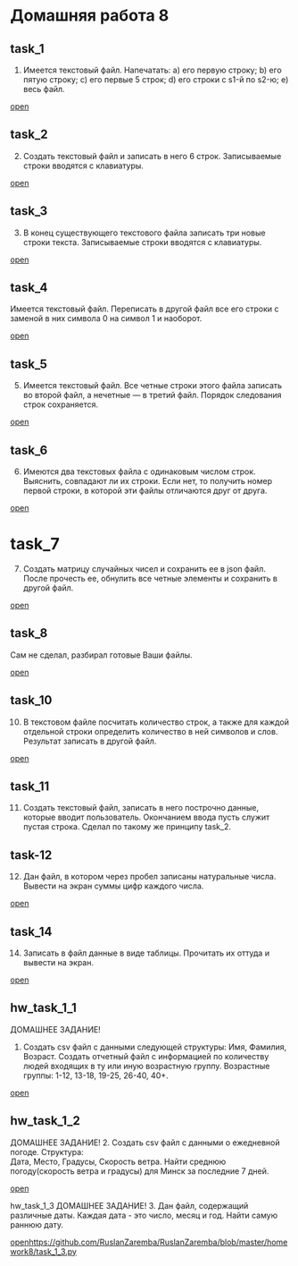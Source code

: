 # Домашняя работа 8

## task_1

1. Имеется текстовый файл. Напечатать:
a) его первую строку;
b) его пятую строку;
c) его первые 5 строк;
d) его строки с s1-й по s2-ю;
e) весь файл.

[open](https://github.com/RuslanZaremba/RuslanZaremba/blob/master/homework8/task_1.py)

## task_2

2. Создать текстовый файл и записать в него 6 строк. 
Записываемые строки вводятся с клавиатуры.

[open](https://github.com/RuslanZaremba/RuslanZaremba/blob/master/homework8/task_2.py)

## task_3

3. В конец существующего текстового файла записать три новые строки текста.
Записываемые строки вводятся с клавиатуры.

[open](https://github.com/RuslanZaremba/RuslanZaremba/blob/master/homework8/task_3.py)

## task_4

Имеется текстовый файл. Переписать в другой файл все его строки с 
заменой в них символа 0 на символ 1 и наоборот.

[open](https://github.com/RuslanZaremba/RuslanZaremba/blob/master/homework8/task_4.py)

## task_5

5. Имеется текстовый файл. Все четные строки этого файла записать во второй файл, 
а нечетные — в третий файл. Порядок следования строк сохраняется.

[open](https://github.com/RuslanZaremba/RuslanZaremba/blob/master/homework8/task_5.py)

## task_6

6. Имеются два текстовых файла с одинаковым числом строк. Выяснить, 
совпадают ли их строки. Если нет, 
то получить номер первой строки, в которой эти файлы отличаются друг от друга.

[open](https://github.com/RuslanZaremba/RuslanZaremba/blob/master/homework8/task_6.py)

# task_7

7. Создать матрицу случайных чисел и сохранить ее в json файл. 
После прочесть ее, обнулить все четные элементы и сохранить в другой файл.

[open](https://github.com/RuslanZaremba/RuslanZaremba/blob/master/homework8/task_7.py)

## task_8
Сам не сделал, разбирал готовые Ваши файлы.

[open](https://github.com/RuslanZaremba/RuslanZaremba/tree/master/homework8/task8)

## task_10

10. В текстовом файле посчитать количество строк, а также для каждой отдельной строки определить количество в ней символов и слов. 
Результат записать в другой файл.

[open](https://github.com/RuslanZaremba/RuslanZaremba/blob/master/homework8/task_10.py)

## task_11

11. Создать текстовый файл, записать в него построчно данные, 
которые вводит пользователь. 
Окончанием ввода пусть служит пустая строка.
Сделал по такому же принципу task_2.

## task-12

12. Дан файл, в котором через пробел записаны натуральные числа. 
Вывести на экран суммы цифр каждого числа.

[open](https://github.com/RuslanZaremba/RuslanZaremba/blob/master/homework8/task_12.py)

## task_14

14. Записать в файл данные в виде таблицы. Прочитать их оттуда и вывести на экран.

[open](https://github.com/RuslanZaremba/RuslanZaremba/blob/master/homework8/task_14.py)

## hw_task_1_1
ДОМАШНЕЕ ЗАДАНИЕ!
1. Создать csv файл с данными следующей структуры: 
Имя, Фамилия, Возраст. Создать отчетный файл с информацией по количеству людей 
входящих в ту или иную возрастную группу. Возрастные группы: 
1-12, 13-18, 19-25, 26-40, 40+. 

[open](https://github.com/RuslanZaremba/RuslanZaremba/blob/master/homework8/hw_task_1_1.py)

## hw_task_1_2
ДОМАШНЕЕ ЗАДАНИЕ!
2. Создать csv файл с данными о ежедневной погоде. Структура:  
Дата, Место, Градусы, Скорость ветра. 
Найти среднюю погоду(скорость ветра и градусы) для Минск за последние 7 дней.

[open](https://github.com/RuslanZaremba/RuslanZaremba/blob/master/homework8/task_1_2.py)

hw_task_1_3
ДОМАШНЕЕ ЗАДАНИЕ!
3. Дан файл, содержащий различные даты. Каждая дата - это число, месяц и год. Найти самую раннюю дату. 

[open]()https://github.com/RuslanZaremba/RuslanZaremba/blob/master/homework8/task_1_3.py
